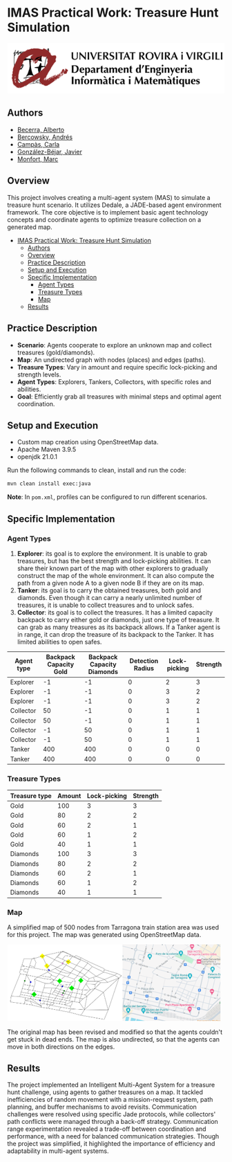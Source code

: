 # IMAS Practical Work: Treasure Hunt Simulation
![Alt text](img/deim-bandera-color-01.png)

## Authors
- [Becerra, Alberto](https://github.com/BecTome)
- [Bercowsky, Andrés](https://github.com/bercowsky)
- [Campàs, Carla](https://github.com/carlacampas)
- [González-Béjar, Javier](https://github.com/Javier200107)
- [Monfort, Marc](https://github.com/marcmonfort)

## Overview
This project involves creating a multi-agent system (MAS) to simulate a treasure hunt scenario. It utilizes Dedale, a JADE-based agent environment framework. The core objective is to implement basic agent technology concepts and coordinate agents to optimize treasure collection on a generated map.

- [IMAS Practical Work: Treasure Hunt Simulation](#imas-practical-work-treasure-hunt-simulation)
  - [Authors](#authors)
  - [Overview](#overview)
  - [Practice Description](#practice-description)
  - [Setup and Execution](#setup-and-execution)
  - [Specific Implementation](#specific-implementation)
    - [Agent Types](#agent-types)
    - [Treasure Types](#treasure-types)
    - [Map](#map)
  - [Results](#results)


## Practice Description
- **Scenario**: Agents cooperate to explore an unknown map and collect treasures (gold/diamonds).
- **Map**: An undirected graph with nodes (places) and edges (paths).
- **Treasure Types**: Vary in amount and require specific lock-picking and strength levels.
- **Agent Types**: Explorers, Tankers, Collectors, with specific roles and abilities.
- **Goal**: Efficiently grab all treasures with minimal steps and optimal agent coordination.

## Setup and Execution
- Custom map creation using OpenStreetMap data.
- Apache Maven 3.9.5
- openjdk 21.0.1

Run the following commands to clean, install and run the code:
```bash
mvn clean install exec:java
```

**Note**: In `pom.xml`, profiles can be configured to run different scenarios.

## Specific Implementation

### Agent Types
1. **Explorer**: its goal is to explore the environment. It is unable to grab treasures, but has the best strength and lock-picking abilities. It can share their known part of the map with other explorers to gradually construct the map of the whole environment. It can also compute the path from a given node A to a given node B if they are on its map.
2. **Tanker**: its goal is to carry the obtained treasures, both gold and diamonds. Even though
it can carry a nearly unlimited number of treasures, it is unable to collect treasures and
to unlock safes.
3. **Collector**: its goal is to collect the treasures. It has a limited capacity backpack to carry
either gold or diamonds, just one type of treasure. It can grab as many treasures as its
backpack allows. If a Tanker agent is in range, it can drop the treasure of its backpack to
the Tanker. It has limited abilities to open safes.

| Agent type | Backpack Capacity Gold | Backpack Capacity Diamonds | Detection Radius | Lock-picking | Strength |
|------------|------------------------|----------------------------|------------------|--------------|----------|
| Explorer   | -1                     | -1                         | 0                | 2            | 3        |
| Explorer   | -1                     | -1                         | 0                | 3            | 2        |
| Explorer   | -1                     | -1                         | 0                | 3            | 2        |
| Collector  | 50                     | -1                         | 0                | 1            | 1        |
| Collector  | 50                     | -1                         | 0                | 1            | 1        |
| Collector  | -1                     | 50                         | 0                | 1            | 1        |
| Collector  | -1                     | 50                         | 0                | 1            | 1        |
| Tanker     | 400                    | 400                        | 0                | 0            | 0        |
| Tanker     | 400                    | 400                        | 0                | 0            | 0        |

### Treasure Types

| Treasure type | Amount | Lock-picking | Strength |
|---------------|--------|--------------|----------|
| Gold          | 100    | 3            | 3        |
| Gold          | 80     | 2            | 2        |
| Gold          | 60     | 2            | 1        |
| Gold          | 60     | 1            | 2        |
| Gold          | 40     | 1            | 1        |
| Diamonds      | 100    | 3            | 3        |
| Diamonds      | 80     | 2            | 2        |
| Diamonds      | 60     | 2            | 1        |
| Diamonds      | 60     | 1            | 2        |
| Diamonds      | 40     | 1            | 1        |

### Map

A simplified map of 500 nodes from Tarragona train station area was used for this project. The map was generated using OpenStreetMap data.

<!-- Insert double column images -->
<img src="img/Map_image.jpg" width="53%" /><img src="img/Tarragona_train_station.png" width="45%" />

The original map has been revised and modified so that the agents couldn't get stuck in dead ends. The map is also undirected, so that the agents can move in both directions on the edges.

## Results

The project implemented an Intelligent Multi-Agent System for a treasure hunt challenge, using agents to gather treasures on a map. It tackled inefficiencies of random movement with a mission-request system, path planning, and buffer mechanisms to avoid revisits. Communication challenges were resolved using specific Jade protocols, while collectors' path conflicts were managed through a back-off strategy. Communication range experimentation revealed a trade-off between coordination and performance, with a need for balanced communication strategies. Though the project was simplified, it highlighted the importance of efficiency and adaptability in multi-agent systems.